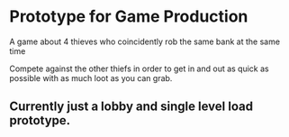 # Prototype for Game Production

A game about 4 thieves who coincidently rob the same bank at the same time

Compete against the other thiefs in order to get in and out as quick as possible with as much loot as you can grab.

## Currently just a lobby and single level load prototype.
